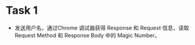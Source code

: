 # Task 1

* 发送用户名，通过Chrome 调试器获得 Response 和 Request 信息，读取 Request Method 和 Response Body 中的 Magic Number。
